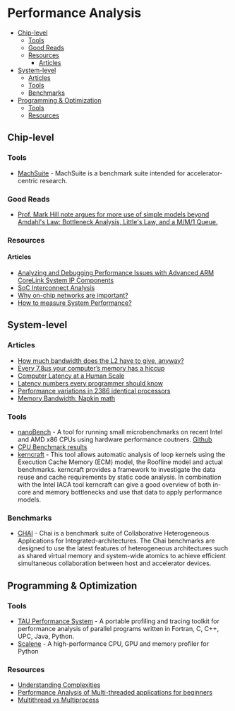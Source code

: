 # Performance Analysis

- [Chip-level](#chip-level)
  - [Tools](#tools)
  - [Good Reads](#good-reads)
  - [Resources](#resources)
    - [Articles](#articles)
- [System-level](#system-level)
  - [Articles](#articles-1)
  - [Tools](#tools-1)
  - [Benchmarks](#benchmarks)
- [Programming & Optimization](#programming--optimization)
  - [Tools](#tools-2)
  - [Resources](#resources-1)

## Chip-level

### Tools

- [MachSuite](https://github.com/breagen/MachSuite) - MachSuite is a benchmark suite intended for accelerator-centric research.

### Good Reads

- [Prof. Mark Hill note argues for more use of simple models beyond Amdahl's Law: Bottleneck Analysis, Little's Law, and a M/M/1 Queue.](https://arxiv.org/abs/1901.02926)

### Resources

#### Articles

- [Analyzing and Debugging Performance Issues with Advanced ARM CoreLink System IP Components](https://ip.cadence.com/uploads/251/white-paper-interconnect-solutions-debugging-issues-advanced-ARM-CoreLink-pdf)
- [SoC Interconnect Analysis](https://community.cadence.com/cadence_blogs_8/b/ii/posts/designer-view-soc-interconnect-analysis-what-we-re-doing-what-s-still-needed)
- [Why on-chip networks are important?](https://semiengineering.com/not-enough-respect-for-soc-interconnect/)
- [How to measure System Performance?](https://community.arm.com/developer/ip-products/system/b/soc-design-blog/posts/how-to-measure-and-optimize-the-system-performance-of-a-smartphone-rtl-design)

## System-level

### Articles

- [How much bandwidth does the L2 have to give, anyway?](https://github.com/travisdowns/uarch-bench/wiki/How-much-bandwidth-does-the-L2-have-to-give,-anyway%3F)
- [Every 7.8μs your computer’s memory has a hiccup](https://blog.cloudflare.com/every-7-8us-your-computers-memory-has-a-hiccup/)
- [Computer Latency at a Human Scale](https://www.prowesscorp.com/computer-latency-at-a-human-scale/)
- [Latency numbers every programmer should know](https://people.eecs.berkeley.edu/~rcs/research/interactive_latency.html)
- [Performance variations in 2386 identical processors](http://shape-of-code.coding-guidelines.com/2020/01/05/performance-variation-in-2386-identical-processors/)
- [Memory Bandwidth: Napkin math](https://www.forrestthewoods.com/blog/memory-bandwidth-napkin-math/)

### Tools

- [nanoBench](http://www.uops.info) - A tool for running small microbenchmarks on recent Intel and AMD x86 CPUs using hardware performance coutners. [Github](https://github.com/andreas-abel/nanoBench)
- [CPU Benchmark results](https://www.anandtech.com/bench/CPU-2019/2605)
- [kerncraft](https://github.com/RRZE-HPC/kerncraft) - This tool allows automatic analysis of loop kernels using the Execution Cache Memory (ECM) model, the Roofline model and actual benchmarks. kerncraft provides a framework to investigate the data reuse and cache requirements by static code analysis. In combination with the Intel IACA tool kerncraft can give a good overview of both in-core and memory bottlenecks and use that data to apply performance models.

### Benchmarks

- [CHAI](https://chai-benchmarks.github.io/) - Chai is a benchmark suite of Collaborative Heterogeneous Applications for Integrated-architectures. The Chai benchmarks are designed to use the latest features of heterogeneous architectures such as shared virtual memory and system-wide atomics to achieve efficient simultaneous collaboration between host and accelerator devices.

## Programming & Optimization

### Tools

- [TAU Performance System](https://www.cs.uoregon.edu/research/tau/home.php) - A portable profiling and tracing toolkit for performance analysis of parallel programs written in Fortran, C, C++, UPC, Java, Python.
- [Scalene](https://github.com/plasma-umass/scalene) - A high-performance CPU, GPU and memory profiler for Python

### Resources

- [Understanding Complexities](https://www.bigocheatsheet.com/)
- [Performance Analysis of Multi-threaded applications for beginners](https://easyperf.net/blog/2019/10/05/Performance-Analysis-Of-MT-apps)
- [Multithread vs Multiprocess](https://blog.floydhub.com/multiprocessing-vs-threading-in-python-what-every-data-scientist-needs-to-know/)